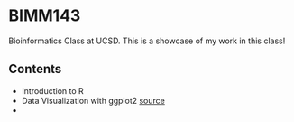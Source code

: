 # BIMM143

Bioinformatics Class at UCSD.
This is a showcase of my work in this class! 

## Contents
- Introduction to R 
- Data Visualization with ggplot2 [source](https://github.com/LeynaN031/BIMM143/blob/main/Class05/Class5.R)
- 

